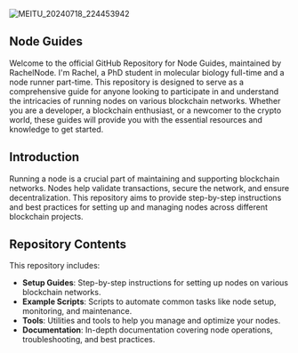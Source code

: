 
![MEITU_20240718_224453942](https://github.com/user-attachments/assets/9b520ca6-b89b-4e47-acbc-90f7e34f84cb)

## Node Guides

Welcome to the official GitHub Repository for Node Guides, maintained by RachelNode. I'm Rachel, a PhD student in molecular biology full-time and a node runner part-time. This repository is designed to serve as a comprehensive guide for anyone looking to participate in and understand the intricacies of running nodes on various blockchain networks. Whether you are a developer, a blockchain enthusiast, or a newcomer to the crypto world, these guides will provide you with the essential resources and knowledge to get started.

## Introduction

Running a node is a crucial part of maintaining and supporting blockchain networks. Nodes help validate transactions, secure the network, and ensure decentralization. This repository aims to provide step-by-step instructions and best practices for setting up and managing nodes across different blockchain projects.

## Repository Contents

This repository includes:

- **Setup Guides**: Step-by-step instructions for setting up nodes on various blockchain networks.
- **Example Scripts**: Scripts to automate common tasks like node setup, monitoring, and maintenance.
- **Tools**: Utilities and tools to help you manage and optimize your nodes.
- **Documentation**: In-depth documentation covering node operations, troubleshooting, and best practices.
